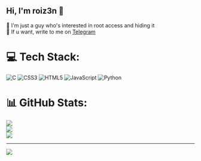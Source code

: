 ## Hi, I'm roiz3n 👋

👤 I'm just a guy who's interested in root access and hiding it<br/>
📱 If u want, write to me on [Telegram](https://polyfauna.t.me)



# 💻 Tech Stack:
![C](https://img.shields.io/badge/c-%2300599C.svg?style=for-the-badge&logo=c&logoColor=white) ![CSS3](https://img.shields.io/badge/css3-%231572B6.svg?style=for-the-badge&logo=css3&logoColor=white) ![HTML5](https://img.shields.io/badge/html5-%23E34F26.svg?style=for-the-badge&logo=html5&logoColor=white) ![JavaScript](https://img.shields.io/badge/javascript-%23323330.svg?style=for-the-badge&logo=javascript&logoColor=%23F7DF1E) ![Python](https://img.shields.io/badge/python-3670A0?style=for-the-badge&logo=python&logoColor=ffdd54)
# 📊 GitHub Stats:
![](https://github-readme-stats.vercel.app/api?username=roiz3n&theme=dark&hide_border=false&include_all_commits=false&count_private=false)<br/>
![](https://nirzak-streak-stats.vercel.app/?user=roiz3n&theme=dark&hide_border=false)<br/>
![](https://github-readme-stats.vercel.app/api/top-langs/?username=roiz3n&theme=dark&hide_border=false&include_all_commits=false&count_private=false&layout=compact)

---
[![](https://visitcount.itsvg.in/api?id=roiz3n&icon=0&color=0)](https://visitcount.itsvg.in)

<!-- Proudly created with GPRM ( https://gprm.itsvg.in ) -->
